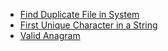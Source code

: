 - [Find Duplicate File in System](https://leetcode.com/problems/find-duplicate-file-in-system/)
- [First Unique Character in a String](https://leetcode.com/problems/first-unique-character-in-a-string/)
- [Valid Anagram](https://leetcode.com/problems/valid-anagram/)
